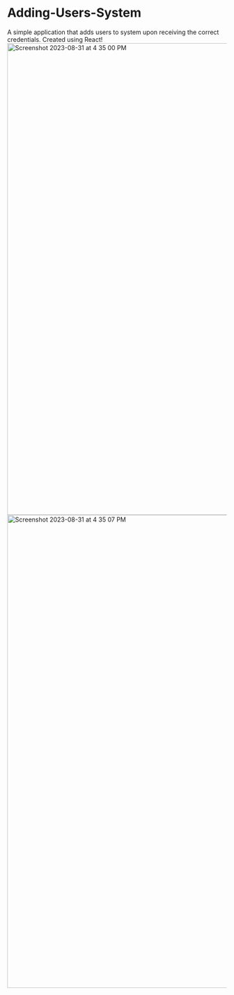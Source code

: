 # Adding-Users-System
A simple application that adds users to system upon receiving the correct credentials. Created using React!
<img width="1084" alt="Screenshot 2023-08-31 at 4 35 00 PM" src="https://github.com/mohamk29/Adding-Users-System/assets/49575465/d7103224-0877-40ba-8e2a-40f637a658b4">
<img width="1087" alt="Screenshot 2023-08-31 at 4 35 07 PM" src="https://github.com/mohamk29/Adding-Users-System/assets/49575465/d8be70d3-19d3-4b83-ba62-a02682b39d31">
